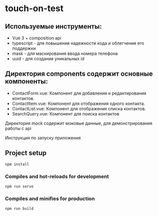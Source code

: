 # touch-on-test

## Используемые инструменты:
- Vue 3 + composition api
- typescript - для повышения надежности кода и облегчения его поддержки
- mask - для маскирования ввода номера телефона
- uuid - для создания уникальных id

## Директория components содержит основные компоненты:
- ContactForm.vue: Компонент для добавления и редактирования контактов.
- ContactItem.vue: Компонент для отображения одного контакта.
- ContactList.vue: Компонент для отображения списка контактов.
- SearchQuery.vue: Компонент для поиска контактов

Директория mock содержит моковые данные, для демонстрирования работы с api

Инструкция по запуску приложения

## Project setup
```
npm install
```

### Compiles and hot-reloads for development
```
npm run serve
```

### Compiles and minifies for production
```
npm run build
```
